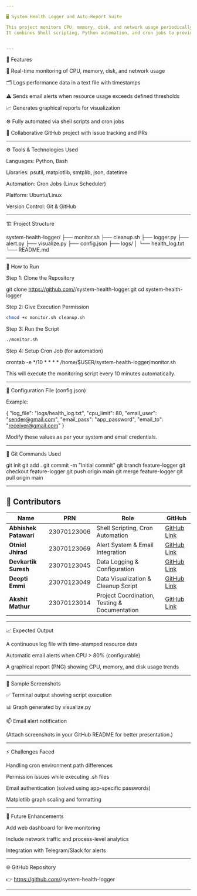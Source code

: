 ```yaml
---

🖥️ System Health Logger and Auto-Report Suite

This project monitors CPU, memory, disk, and network usage periodically, logs system performance data, generates visual reports, and sends automated alerts when thresholds are exceeded.
It combines Shell scripting, Python automation, and cron jobs to provide an efficient, lightweight system health monitoring solution.


---
```


📜 Features

🧠 Real-time monitoring of CPU, memory, disk, and network usage

🗂️ Logs performance data in a text file with timestamps

⚠️ Sends email alerts when resource usage exceeds defined thresholds

📈 Generates graphical reports for visualization

⚙️ Fully automated via shell scripts and cron jobs

🤝 Collaborative GitHub project with issue tracking and PRs



---

⚙️ Tools & Technologies Used

Languages: Python, Bash

Libraries: psutil, matplotlib, smtplib, json, datetime

Automation: Cron Jobs (Linux Scheduler)

Platform: Ubuntu/Linux

Version Control: Git & GitHub



---

🏗️ Project Structure

system-health-logger/
├── monitor.sh
├── cleanup.sh
├── logger.py
├── alert.py
├── visualize.py
├── config.json
├── logs/
│   └── health_log.txt
└── README.md


---

🚀 How to Run

Step 1: Clone the Repository

git clone https://github.com/<your-username>/system-health-logger.git
cd system-health-logger

Step 2: Give Execution Permission


```bash
chmod +x monitor.sh cleanup.sh

```

Step 3: Run the Script

```bash
./monitor.sh

```

Step 4: Setup Cron Job (for automation)

crontab -e
*/10 * * * * /home/$USER/system-health-logger/monitor.sh

This will execute the monitoring script every 10 minutes automatically.


---

🧩 Configuration File (config.json)

Example:

{
  "log_file": "logs/health_log.txt",
  "cpu_limit": 80,
  "email_user": "sender@gmail.com",
  "email_pass": "app_password",
  "email_to": "receiver@gmail.com"
}

Modify these values as per your system and email credentials.


---

🧾 Git Commands Used

git init
git add .
git commit -m "Initial commit"
git branch feature-logger
git checkout feature-logger
git push origin main
git merge feature-logger
git pull origin main


---

## 🤝 Contributors

| Name              | PRN          | Role                                   | GitHub |
|-------------------|--------------|----------------------------------------|--------|
| **Abhishek Patawari** | 23070123006 | Shell Scripting, Cron Automation        | [GitHub Link](#) |
| **Otniel Jhirad**      | 23070123069 | Alert System & Email Integration       | [GitHub Link](#) |
| **Devkartik Suresh**   | 23070123045 | Data Logging & Configuration           | [GitHub Link](#) |
| **Deepti Emmi**        | 23070123049 | Data Visualization & Cleanup Script    | [GitHub Link](#) |
| **Akshit Mathur**      | 23070123014 | Project Coordination, Testing & Documentation | [GitHub Link](#) |



---

📈 Expected Output

A continuous log file with time-stamped resource data

Automatic email alerts when CPU > 80% (configurable)

A graphical report (PNG) showing CPU, memory, and disk usage trends



---

🧰 Sample Screenshots

✅ Terminal output showing script execution

📊 Graph generated by visualize.py

📫 Email alert notification


(Attach screenshots in your GitHub README for better presentation.)


---

⚡ Challenges Faced

Handling cron environment path differences

Permission issues while executing .sh files

Email authentication (solved using app-specific passwords)

Matplotlib graph scaling and formatting



---

🏁 Future Enhancements

Add web dashboard for live monitoring

Include network traffic and process-level analytics

Integration with Telegram/Slack for alerts



---


🌐 GitHub Repository

👉 https://github.com/<your-username>/system-health-logger

---
